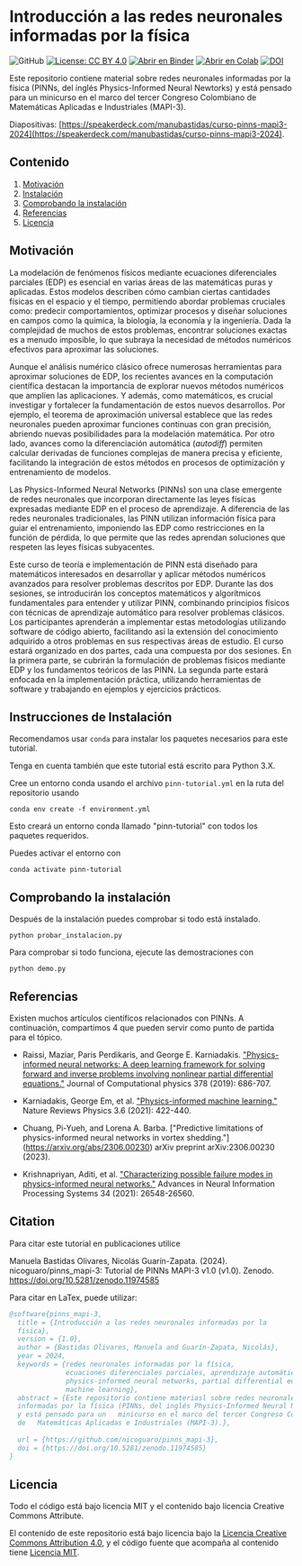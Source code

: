 # Introducción a las redes neuronales informadas por la física

![GitHub](https://img.shields.io/github/license/nicoguaro/pinns_mapi-3)
[![License: CC BY 4.0](https://img.shields.io/badge/License-CC_BY_4.0-lightgrey.svg)](https://creativecommons.org/licenses/by/4.0/)
[![Abrir en Binder](https://mybinder.org/badge_logo.svg)](https://mybinder.org/v2/gh/nicoguaro/pinns_mapi-3/HEAD)
[![Abrir en Colab](https://colab.research.google.com/assets/colab-badge.svg)](https://colab.research.google.com/github/nicoguaro/pinns_mapi-3)
[![DOI](https://zenodo.org/badge/DOI/10.5281/zenodo.11974585.svg)](https://doi.org/10.5281/zenodo.11974585)

Este repositorio contiene material sobre redes neuronales informadas por la física
(PINNs, del inglés Physics-Informed Neural Newtorks) y está pensado para un minicurso
en el marco del tercer Congreso Colombiano de Matemáticas Aplicadas e Industriales (MAPI-3).

Diapositivas: [https://speakerdeck.com/manubastidas/curso-pinns-mapi3-2024](https://speakerdeck.com/manubastidas/curso-pinns-mapi3-2024).


## Contenido

 1. [Motivación](#motivación)
 2. [Instalación](#instrucciones-de-instalación)
 3. [Comprobando la instalación](#comprobando-la-instalación)
 4. [Referencias](#referencias)
 5. [Licencia](#licencia)


## Motivación

La modelación de fenómenos físicos mediante ecuaciones diferenciales parciales (EDP) es esencial en varias áreas de las matemáticas puras y aplicadas. Estos modelos describen cómo cambian ciertas cantidades físicas en el espacio y el tiempo, permitiendo abordar problemas cruciales como: predecir comportamientos, optimizar procesos y diseñar soluciones en campos como la química, la biología, la economía y la ingeniería. Dada la complejidad de muchos de estos problemas, encontrar soluciones exactas es a menudo imposible, lo que subraya la necesidad de métodos numéricos efectivos para aproximar las soluciones.

Aunque el análisis numérico clásico ofrece numerosas herramientas para aproximar soluciones de EDP, los recientes avances en la computación científica destacan la importancia de explorar nuevos métodos numéricos que amplíen las aplicaciones. Y además, como matemáticos, es crucial investigar y fortalecer la fundamentación de estos nuevos desarrollos. Por ejemplo, el teorema de aproximación universal establece que las redes neuronales pueden aproximar funciones continuas con gran precisión, abriendo nuevas posibilidades para la modelación matemática. Por otro lado, avances como la diferenciación automática (_autodiff_) permiten calcular derivadas de funciones complejas de manera precisa y eficiente, facilitando la integración de estos métodos en procesos de optimización y entrenamiento de modelos.

Las Physics-Informed Neural Networks (PINNs) son una clase emergente de redes neuronales que incorporan directamente las leyes físicas expresadas mediante EDP en el proceso de aprendizaje. A diferencia de las redes neuronales tradicionales, las PINN utilizan información física para guiar el entrenamiento, imponiendo las EDP como restricciones en la función de pérdida, lo que permite que las redes aprendan soluciones que respeten las leyes físicas subyacentes.

Este curso de teoría e implementación de PINN está diseñado para matemáticos interesados en desarrollar y aplicar métodos numéricos avanzados para resolver problemas descritos por EDP. Durante las dos sesiones, se introducirán los conceptos matemáticos y algorítmicos fundamentales para entender y utilizar PINN, combinando principios físicos con técnicas de aprendizaje automático para resolver problemas clásicos. Los participantes aprenderán a implementar estas metodologías utilizando software de código abierto, facilitando así la extensión del conocimiento adquirido a otros problemas en sus respectivas áreas de estudio. El curso estará organizado en dos partes, cada una compuesta por dos sesiones. En la primera parte, se cubrirán la formulación de problemas físicos mediante EDP y los fundamentos teóricos de las PINN. La segunda parte estará enfocada en la implementación práctica, utilizando herramientas de software y trabajando en ejemplos y ejercicios prácticos.


## Instrucciones de Instalación

Recomendamos usar ``conda`` para instalar los paquetes necesarios para
este tutorial.

Tenga en cuenta también que este tutorial está escrito para Python 3.X.


Cree un entorno conda usando el archivo ``pinn-tutorial.yml`` en la ruta
del repositorio usando

```console
conda env create -f environment.yml
```

Esto creará un entorno conda llamado "pinn-tutorial" con todos los
paquetes requeridos.

Puedes activar el entorno con

```console
conda activate pinn-tutorial
```

## Comprobando la instalación

Después de la instalación puedes comprobar si todo está instalado.

```console
python probar_instalacion.py
```

Para comprobar si todo funciona, ejecute las demostraciones con

```console
python demo.py
```


## Referencias

Existen muchos artículos científicos relacionados con PINNs. A continuación,
compartimos 4 que pueden servir como punto de partida para el tópico.

- Raissi, Maziar, Paris Perdikaris, and George E. Karniadakis.
  ["Physics-informed neural networks: A deep learning framework for solving
  forward and inverse problems involving nonlinear partial differential
  equations."](https://www.sciencedirect.com/science/article/pii/S0021999118307125)
  Journal of Computational physics 378 (2019): 686-707.

- Karniadakis, George Em, et al.
  ["Physics-informed machine learning."](https://doi.org/10.1038/s42254-021-00314-5)
  Nature Reviews Physics 3.6 (2021): 422-440.

- Chuang, Pi-Yueh, and Lorena A. Barba.
  ["Predictive limitations of physics-informed neural networks in vortex shedding."]
  (https://arxiv.org/abs/2306.00230) arXiv preprint arXiv:2306.00230 (2023).

- Krishnapriyan, Aditi, et al. ["Characterizing possible failure modes
  in physics-informed neural networks."](https://arxiv.org/abs/2109.01050)
  Advances in Neural Information Processing Systems 34 (2021): 26548-26560.


## Citation

Para citar este tutorial en publicaciones utilice


  Manuela Bastidas Olivares, Nicolás Guarín-Zapata. (2024). nicoguaro/pinns_mapi-3:
  Tutorial de PINNs MAPI-3 v1.0 (v1.0). Zenodo. https://doi.org/10.5281/zenodo.11974585

Para citar en LaTex, puede utilizar:

```bibtex
@software{pinns_mapi-3,
  title = {Introducción a las redes neuronales informadas por la
  física},
  version = {1.0},
  author = {Bastidas Olivares, Manuela and Guarín-Zapata, Nicolás},
  year = 2024,
  keywords = {redes neuronales informadas por la física,
              ecuaciones diferenciales parciales, aprendizaje automático,
              physics-informed neural networks, partial differential equations,
              machine learning},
  abstract = {Este repositorio contiene materiasl sobre redes neuronales
  informadas por la física (PINNs, del inglés Physics-Informed Neural Newtorks)
  y está pensado para un   minicurso en el marco del tercer Congreso Colombiano
  de   Matemáticas Aplicadas e Industriales (MAPI-3).},
    
  url = {https://github.com/nicoguaro/pinns_mapi-3},
  doi = {https://doi.org/10.5281/zenodo.11974585}
}
```

## Licencia

Todo el código está bajo licencia MIT y el contenido bajo licencia Creative Commons Attribute.

El contenido de este repositorio está bajo licencia bajo la
[Licencia Creative Commons Attribution 4.0](http://choosealicense.com/licenses/cc-by-4.0/),
y el código fuente que acompaña al contenido tiene 
[Licencia MIT](https://opensource.org/licenses/mit-license.php).
